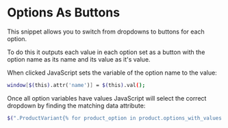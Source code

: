 # Options As Buttons 

This snippet allows you to switch from dropdowns to buttons for each option. 

To do this it outputs each value in each option set as a button with the option name as its name and its value as it's value. 

When clicked JavaScript sets the variable of the option name to the value:

``` bash
window[$(this).attr('name')] = $(this).val();
```

Once all option variables have values JavaScript will select the correct dropdown by finding the matching data attribute:
``` bash
$(".ProductVariant{% for product_option in product.options_with_values %}[data-{{ product_option.name | remove: " " | remove: " ? " }}='" + {{ product_option.name | remove: " " | remove: "?" }} + "']{% endfor %}").click();
```